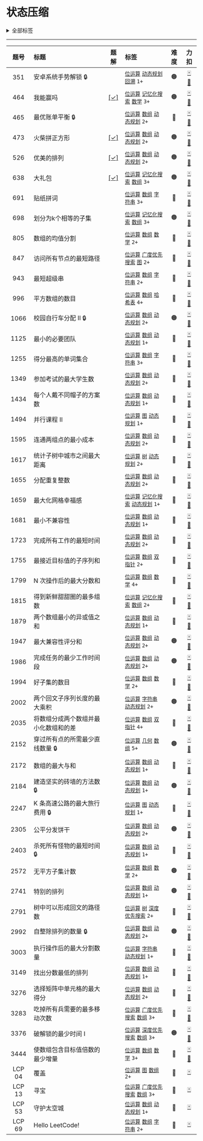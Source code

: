 # 状态压缩

<details><summary>全部标签</summary>

**数据结构**

[`数组`](/tag/array.md) [`矩阵`](/tag/matrix.md) [`链表`](/tag/linked-list.md) [`双向链表`](/tag/doubly-linked-list.md) [`栈`](/tag/stack.md) [`单调栈`](/tag/monotonic-stack.md) [`队列`](/tag/queue.md) [`单调队列`](/tag/monotonic-queue.md) [`堆（优先队列）`](/tag/heap-priority-queue.md) [`哈希表`](/tag/hash-table.md) [`字符串`](/tag/string.md) [`字符串匹配`](/tag/string-matching.md) [`树`](/tag/tree.md) [`二叉树`](/tag/binary-tree.md) [`二叉搜索树`](/tag/binary-search-tree.md) [`最小生成树`](/tag/minimum-spanning-tree.md) [`图`](/tag/graph.md) [`有序集合`](/tag/ordered-set.md) [`拓扑排序`](/tag/topological-sort.md) [`最短路`](/tag/shortest-path.md) [`强连通分量`](/tag/strongly-connected-component.md) [`欧拉回路`](/tag/eulerian-circuit.md) [`双连通分量`](/tag/biconnected-component.md) [`并查集`](/tag/union-find.md) [`字典树`](/tag/trie.md) [`线段树`](/tag/segment-tree.md) [`树状数组`](/tag/binary-indexed-tree.md) [`后缀数组`](/tag/suffix-array.md)

**算法**

[`枚举`](/tag/enumeration.md) [`递归`](/tag/recursion.md) [`分治`](/tag/divide-and-conquer.md) [`回溯`](/tag/backtracking.md) [`贪心`](/tag/greedy.md) [`动态规划`](/tag/dynamic-programming.md) [`排序`](/tag/sorting.md) [`桶排序`](/tag/bucket-sort.md) [`计数排序`](/tag/counting-sort.md) [`基数排序`](/tag/radix-sort.md) [`归并排序`](/tag/merge-sort.md) [`快速选择`](/tag/quickselect.md) [`二分查找`](/tag/binary-search.md) [`记忆化搜索`](/tag/memoization.md) [`深度优先搜索`](/tag/depth-first-search.md) [`广度优先搜索`](/tag/breadth-first-search.md) [`双指针`](/tag/two-pointers.md) [`位运算`](/tag/bit-manipulation.md) [`前缀和`](/tag/prefix-sum.md) [`计数`](/tag/counting.md) [`滑动窗口`](/tag/sliding-window.md) <span class="blue">状态压缩</span> [`哈希函数`](/tag/hash-function.md) [`滚动哈希`](/tag/rolling-hash.md) [`扫描线`](/tag/line-sweep.md)

**其他**

[`数学`](/tag/math.md) [`数论`](/tag/number-theory.md) [`几何`](/tag/geometry.md) [`博弈`](/tag/game-theory.md) [`模拟`](/tag/simulation.md) [`组合数学`](/tag/combinatorics.md) [`随机化`](/tag/randomized.md) [`概率与统计`](/tag/probability-and-statistics.md) [`水塘抽样`](/tag/reservoir-sampling.md) [`拒绝采样`](/tag/rejection-sampling.md) [`数据库`](/tag/database.md) [`设计`](/tag/design.md) [`数据流`](/tag/data-stream.md) [`脑筋急转弯`](/tag/brainteaser.md) [`交互`](/tag/interactive.md) [`迭代器`](/tag/iterator.md) [`多线程`](/tag/concurrency.md)
</details>

---

<!-- prettier-ignore -->
| 题号 | 标题 | 题解 | 标签 | 难度 | 力扣 |
| :------: | :------ | :------: | :------ | :------: | :------: |
| 351 | 安卓系统手势解锁 🔒 |  |  [`位运算`](/tag/bit-manipulation.md) [`动态规划`](/tag/dynamic-programming.md) [`回溯`](/tag/backtracking.md) `1+` | 🟠 | [🀄️](https://leetcode.cn/problems/android-unlock-patterns) [🔗](https://leetcode.com/problems/android-unlock-patterns) |
| 464 | 我能赢吗 | [[✓]](/problem/0464.md) |  [`位运算`](/tag/bit-manipulation.md) [`记忆化搜索`](/tag/memoization.md) [`数学`](/tag/math.md) `3+` | 🟠 | [🀄️](https://leetcode.cn/problems/can-i-win) [🔗](https://leetcode.com/problems/can-i-win) |
| 465 | 最优账单平衡 🔒 |  |  [`位运算`](/tag/bit-manipulation.md) [`数组`](/tag/array.md) [`动态规划`](/tag/dynamic-programming.md) `2+` | 🔴 | [🀄️](https://leetcode.cn/problems/optimal-account-balancing) [🔗](https://leetcode.com/problems/optimal-account-balancing) |
| 473 | 火柴拼正方形 | [[✓]](/problem/0473.md) |  [`位运算`](/tag/bit-manipulation.md) [`数组`](/tag/array.md) [`动态规划`](/tag/dynamic-programming.md) `2+` | 🟠 | [🀄️](https://leetcode.cn/problems/matchsticks-to-square) [🔗](https://leetcode.com/problems/matchsticks-to-square) |
| 526 | 优美的排列 | [[✓]](/problem/0526.md) |  [`位运算`](/tag/bit-manipulation.md) [`数组`](/tag/array.md) [`动态规划`](/tag/dynamic-programming.md) `2+` | 🟠 | [🀄️](https://leetcode.cn/problems/beautiful-arrangement) [🔗](https://leetcode.com/problems/beautiful-arrangement) |
| 638 | 大礼包 | [[✓]](/problem/0638.md) |  [`位运算`](/tag/bit-manipulation.md) [`记忆化搜索`](/tag/memoization.md) [`数组`](/tag/array.md) `3+` | 🟠 | [🀄️](https://leetcode.cn/problems/shopping-offers) [🔗](https://leetcode.com/problems/shopping-offers) |
| 691 | 贴纸拼词 |  |  [`位运算`](/tag/bit-manipulation.md) [`数组`](/tag/array.md) [`字符串`](/tag/string.md) `3+` | 🔴 | [🀄️](https://leetcode.cn/problems/stickers-to-spell-word) [🔗](https://leetcode.com/problems/stickers-to-spell-word) |
| 698 | 划分为k个相等的子集 |  |  [`位运算`](/tag/bit-manipulation.md) [`记忆化搜索`](/tag/memoization.md) [`数组`](/tag/array.md) `3+` | 🟠 | [🀄️](https://leetcode.cn/problems/partition-to-k-equal-sum-subsets) [🔗](https://leetcode.com/problems/partition-to-k-equal-sum-subsets) |
| 805 | 数组的均值分割 |  |  [`位运算`](/tag/bit-manipulation.md) [`数组`](/tag/array.md) [`数学`](/tag/math.md) `2+` | 🔴 | [🀄️](https://leetcode.cn/problems/split-array-with-same-average) [🔗](https://leetcode.com/problems/split-array-with-same-average) |
| 847 | 访问所有节点的最短路径 |  |  [`位运算`](/tag/bit-manipulation.md) [`广度优先搜索`](/tag/breadth-first-search.md) [`图`](/tag/graph.md) `2+` | 🔴 | [🀄️](https://leetcode.cn/problems/shortest-path-visiting-all-nodes) [🔗](https://leetcode.com/problems/shortest-path-visiting-all-nodes) |
| 943 | 最短超级串 |  |  [`位运算`](/tag/bit-manipulation.md) [`数组`](/tag/array.md) [`字符串`](/tag/string.md) `2+` | 🔴 | [🀄️](https://leetcode.cn/problems/find-the-shortest-superstring) [🔗](https://leetcode.com/problems/find-the-shortest-superstring) |
| 996 | 平方数组的数目 |  |  [`位运算`](/tag/bit-manipulation.md) [`数组`](/tag/array.md) [`哈希表`](/tag/hash-table.md) `4+` | 🔴 | [🀄️](https://leetcode.cn/problems/number-of-squareful-arrays) [🔗](https://leetcode.com/problems/number-of-squareful-arrays) |
| 1066 | 校园自行车分配 II 🔒 |  |  [`位运算`](/tag/bit-manipulation.md) [`数组`](/tag/array.md) [`动态规划`](/tag/dynamic-programming.md) `2+` | 🟠 | [🀄️](https://leetcode.cn/problems/campus-bikes-ii) [🔗](https://leetcode.com/problems/campus-bikes-ii) |
| 1125 | 最小的必要团队 |  |  [`位运算`](/tag/bit-manipulation.md) [`数组`](/tag/array.md) [`动态规划`](/tag/dynamic-programming.md) `1+` | 🔴 | [🀄️](https://leetcode.cn/problems/smallest-sufficient-team) [🔗](https://leetcode.com/problems/smallest-sufficient-team) |
| 1255 | 得分最高的单词集合 |  |  [`位运算`](/tag/bit-manipulation.md) [`数组`](/tag/array.md) [`字符串`](/tag/string.md) `3+` | 🔴 | [🀄️](https://leetcode.cn/problems/maximum-score-words-formed-by-letters) [🔗](https://leetcode.com/problems/maximum-score-words-formed-by-letters) |
| 1349 | 参加考试的最大学生数 |  |  [`位运算`](/tag/bit-manipulation.md) [`数组`](/tag/array.md) [`动态规划`](/tag/dynamic-programming.md) `2+` | 🔴 | [🀄️](https://leetcode.cn/problems/maximum-students-taking-exam) [🔗](https://leetcode.com/problems/maximum-students-taking-exam) |
| 1434 | 每个人戴不同帽子的方案数 |  |  [`位运算`](/tag/bit-manipulation.md) [`数组`](/tag/array.md) [`动态规划`](/tag/dynamic-programming.md) `1+` | 🔴 | [🀄️](https://leetcode.cn/problems/number-of-ways-to-wear-different-hats-to-each-other) [🔗](https://leetcode.com/problems/number-of-ways-to-wear-different-hats-to-each-other) |
| 1494 | 并行课程 II |  |  [`位运算`](/tag/bit-manipulation.md) [`图`](/tag/graph.md) [`动态规划`](/tag/dynamic-programming.md) `1+` | 🔴 | [🀄️](https://leetcode.cn/problems/parallel-courses-ii) [🔗](https://leetcode.com/problems/parallel-courses-ii) |
| 1595 | 连通两组点的最小成本 |  |  [`位运算`](/tag/bit-manipulation.md) [`数组`](/tag/array.md) [`动态规划`](/tag/dynamic-programming.md) `2+` | 🔴 | [🀄️](https://leetcode.cn/problems/minimum-cost-to-connect-two-groups-of-points) [🔗](https://leetcode.com/problems/minimum-cost-to-connect-two-groups-of-points) |
| 1617 | 统计子树中城市之间最大距离 |  |  [`位运算`](/tag/bit-manipulation.md) [`树`](/tag/tree.md) [`动态规划`](/tag/dynamic-programming.md) `2+` | 🔴 | [🀄️](https://leetcode.cn/problems/count-subtrees-with-max-distance-between-cities) [🔗](https://leetcode.com/problems/count-subtrees-with-max-distance-between-cities) |
| 1655 | 分配重复整数 |  |  [`位运算`](/tag/bit-manipulation.md) [`数组`](/tag/array.md) [`动态规划`](/tag/dynamic-programming.md) `2+` | 🔴 | [🀄️](https://leetcode.cn/problems/distribute-repeating-integers) [🔗](https://leetcode.com/problems/distribute-repeating-integers) |
| 1659 | 最大化网格幸福感 |  |  [`位运算`](/tag/bit-manipulation.md) [`记忆化搜索`](/tag/memoization.md) [`动态规划`](/tag/dynamic-programming.md) `1+` | 🔴 | [🀄️](https://leetcode.cn/problems/maximize-grid-happiness) [🔗](https://leetcode.com/problems/maximize-grid-happiness) |
| 1681 | 最小不兼容性 |  |  [`位运算`](/tag/bit-manipulation.md) [`数组`](/tag/array.md) [`动态规划`](/tag/dynamic-programming.md) `1+` | 🔴 | [🀄️](https://leetcode.cn/problems/minimum-incompatibility) [🔗](https://leetcode.com/problems/minimum-incompatibility) |
| 1723 | 完成所有工作的最短时间 |  |  [`位运算`](/tag/bit-manipulation.md) [`数组`](/tag/array.md) [`动态规划`](/tag/dynamic-programming.md) `2+` | 🔴 | [🀄️](https://leetcode.cn/problems/find-minimum-time-to-finish-all-jobs) [🔗](https://leetcode.com/problems/find-minimum-time-to-finish-all-jobs) |
| 1755 | 最接近目标值的子序列和 |  |  [`位运算`](/tag/bit-manipulation.md) [`数组`](/tag/array.md) [`双指针`](/tag/two-pointers.md) `2+` | 🔴 | [🀄️](https://leetcode.cn/problems/closest-subsequence-sum) [🔗](https://leetcode.com/problems/closest-subsequence-sum) |
| 1799 | N 次操作后的最大分数和 |  |  [`位运算`](/tag/bit-manipulation.md) [`数组`](/tag/array.md) [`数学`](/tag/math.md) `4+` | 🔴 | [🀄️](https://leetcode.cn/problems/maximize-score-after-n-operations) [🔗](https://leetcode.com/problems/maximize-score-after-n-operations) |
| 1815 | 得到新鲜甜甜圈的最多组数 |  |  [`位运算`](/tag/bit-manipulation.md) [`记忆化搜索`](/tag/memoization.md) [`数组`](/tag/array.md) `2+` | 🔴 | [🀄️](https://leetcode.cn/problems/maximum-number-of-groups-getting-fresh-donuts) [🔗](https://leetcode.com/problems/maximum-number-of-groups-getting-fresh-donuts) |
| 1879 | 两个数组最小的异或值之和 |  |  [`位运算`](/tag/bit-manipulation.md) [`数组`](/tag/array.md) [`动态规划`](/tag/dynamic-programming.md) `1+` | 🔴 | [🀄️](https://leetcode.cn/problems/minimum-xor-sum-of-two-arrays) [🔗](https://leetcode.com/problems/minimum-xor-sum-of-two-arrays) |
| 1947 | 最大兼容性评分和 |  |  [`位运算`](/tag/bit-manipulation.md) [`数组`](/tag/array.md) [`动态规划`](/tag/dynamic-programming.md) `2+` | 🟠 | [🀄️](https://leetcode.cn/problems/maximum-compatibility-score-sum) [🔗](https://leetcode.com/problems/maximum-compatibility-score-sum) |
| 1986 | 完成任务的最少工作时间段 |  |  [`位运算`](/tag/bit-manipulation.md) [`数组`](/tag/array.md) [`动态规划`](/tag/dynamic-programming.md) `2+` | 🟠 | [🀄️](https://leetcode.cn/problems/minimum-number-of-work-sessions-to-finish-the-tasks) [🔗](https://leetcode.com/problems/minimum-number-of-work-sessions-to-finish-the-tasks) |
| 1994 | 好子集的数目 |  |  [`位运算`](/tag/bit-manipulation.md) [`数组`](/tag/array.md) [`数学`](/tag/math.md) `2+` | 🔴 | [🀄️](https://leetcode.cn/problems/the-number-of-good-subsets) [🔗](https://leetcode.com/problems/the-number-of-good-subsets) |
| 2002 | 两个回文子序列长度的最大乘积 |  |  [`位运算`](/tag/bit-manipulation.md) [`字符串`](/tag/string.md) [`动态规划`](/tag/dynamic-programming.md) `2+` | 🟠 | [🀄️](https://leetcode.cn/problems/maximum-product-of-the-length-of-two-palindromic-subsequences) [🔗](https://leetcode.com/problems/maximum-product-of-the-length-of-two-palindromic-subsequences) |
| 2035 | 将数组分成两个数组并最小化数组和的差 |  |  [`位运算`](/tag/bit-manipulation.md) [`数组`](/tag/array.md) [`双指针`](/tag/two-pointers.md) `4+` | 🔴 | [🀄️](https://leetcode.cn/problems/partition-array-into-two-arrays-to-minimize-sum-difference) [🔗](https://leetcode.com/problems/partition-array-into-two-arrays-to-minimize-sum-difference) |
| 2152 | 穿过所有点的所需最少直线数量 🔒 |  |  [`位运算`](/tag/bit-manipulation.md) [`几何`](/tag/geometry.md) [`数组`](/tag/array.md) `5+` | 🟠 | [🀄️](https://leetcode.cn/problems/minimum-number-of-lines-to-cover-points) [🔗](https://leetcode.com/problems/minimum-number-of-lines-to-cover-points) |
| 2172 | 数组的最大与和 |  |  [`位运算`](/tag/bit-manipulation.md) [`数组`](/tag/array.md) [`动态规划`](/tag/dynamic-programming.md) `1+` | 🔴 | [🀄️](https://leetcode.cn/problems/maximum-and-sum-of-array) [🔗](https://leetcode.com/problems/maximum-and-sum-of-array) |
| 2184 | 建造坚实的砖墙的方法数 🔒 |  |  [`位运算`](/tag/bit-manipulation.md) [`数组`](/tag/array.md) [`动态规划`](/tag/dynamic-programming.md) `1+` | 🟠 | [🀄️](https://leetcode.cn/problems/number-of-ways-to-build-sturdy-brick-wall) [🔗](https://leetcode.com/problems/number-of-ways-to-build-sturdy-brick-wall) |
| 2247 | K 条高速公路的最大旅行费用 🔒 |  |  [`位运算`](/tag/bit-manipulation.md) [`图`](/tag/graph.md) [`动态规划`](/tag/dynamic-programming.md) `1+` | 🔴 | [🀄️](https://leetcode.cn/problems/maximum-cost-of-trip-with-k-highways) [🔗](https://leetcode.com/problems/maximum-cost-of-trip-with-k-highways) |
| 2305 | 公平分发饼干 |  |  [`位运算`](/tag/bit-manipulation.md) [`数组`](/tag/array.md) [`动态规划`](/tag/dynamic-programming.md) `2+` | 🟠 | [🀄️](https://leetcode.cn/problems/fair-distribution-of-cookies) [🔗](https://leetcode.com/problems/fair-distribution-of-cookies) |
| 2403 | 杀死所有怪物的最短时间 🔒 |  |  [`位运算`](/tag/bit-manipulation.md) [`数组`](/tag/array.md) [`动态规划`](/tag/dynamic-programming.md) `1+` | 🔴 | [🀄️](https://leetcode.cn/problems/minimum-time-to-kill-all-monsters) [🔗](https://leetcode.com/problems/minimum-time-to-kill-all-monsters) |
| 2572 | 无平方子集计数 |  |  [`位运算`](/tag/bit-manipulation.md) [`数组`](/tag/array.md) [`数学`](/tag/math.md) `2+` | 🟠 | [🀄️](https://leetcode.cn/problems/count-the-number-of-square-free-subsets) [🔗](https://leetcode.com/problems/count-the-number-of-square-free-subsets) |
| 2741 | 特别的排列 |  |  [`位运算`](/tag/bit-manipulation.md) [`数组`](/tag/array.md) [`动态规划`](/tag/dynamic-programming.md) `1+` | 🟠 | [🀄️](https://leetcode.cn/problems/special-permutations) [🔗](https://leetcode.com/problems/special-permutations) |
| 2791 | 树中可以形成回文的路径数 |  |  [`位运算`](/tag/bit-manipulation.md) [`树`](/tag/tree.md) [`深度优先搜索`](/tag/depth-first-search.md) `2+` | 🔴 | [🀄️](https://leetcode.cn/problems/count-paths-that-can-form-a-palindrome-in-a-tree) [🔗](https://leetcode.com/problems/count-paths-that-can-form-a-palindrome-in-a-tree) |
| 2992 | 自整除排列的数量 🔒 |  |  [`位运算`](/tag/bit-manipulation.md) [`数组`](/tag/array.md) [`动态规划`](/tag/dynamic-programming.md) `2+` | 🟠 | [🀄️](https://leetcode.cn/problems/number-of-self-divisible-permutations) [🔗](https://leetcode.com/problems/number-of-self-divisible-permutations) |
| 3003 | 执行操作后的最大分割数量 |  |  [`位运算`](/tag/bit-manipulation.md) [`字符串`](/tag/string.md) [`动态规划`](/tag/dynamic-programming.md) `1+` | 🔴 | [🀄️](https://leetcode.cn/problems/maximize-the-number-of-partitions-after-operations) [🔗](https://leetcode.com/problems/maximize-the-number-of-partitions-after-operations) |
| 3149 | 找出分数最低的排列 |  |  [`位运算`](/tag/bit-manipulation.md) [`数组`](/tag/array.md) [`动态规划`](/tag/dynamic-programming.md) `1+` | 🔴 | [🀄️](https://leetcode.cn/problems/find-the-minimum-cost-array-permutation) [🔗](https://leetcode.com/problems/find-the-minimum-cost-array-permutation) |
| 3276 | 选择矩阵中单元格的最大得分 |  |  [`位运算`](/tag/bit-manipulation.md) [`数组`](/tag/array.md) [`动态规划`](/tag/dynamic-programming.md) `2+` | 🔴 | [🀄️](https://leetcode.cn/problems/select-cells-in-grid-with-maximum-score) [🔗](https://leetcode.com/problems/select-cells-in-grid-with-maximum-score) |
| 3283 | 吃掉所有兵需要的最多移动次数 |  |  [`位运算`](/tag/bit-manipulation.md) [`广度优先搜索`](/tag/breadth-first-search.md) [`数组`](/tag/array.md) `3+` | 🔴 | [🀄️](https://leetcode.cn/problems/maximum-number-of-moves-to-kill-all-pawns) [🔗](https://leetcode.com/problems/maximum-number-of-moves-to-kill-all-pawns) |
| 3376 | 破解锁的最少时间 I |  |  [`位运算`](/tag/bit-manipulation.md) [`深度优先搜索`](/tag/depth-first-search.md) [`数组`](/tag/array.md) `3+` | 🟠 | [🀄️](https://leetcode.cn/problems/minimum-time-to-break-locks-i) [🔗](https://leetcode.com/problems/minimum-time-to-break-locks-i) |
| 3444 | 使数组包含目标值倍数的最少增量 |  |  [`位运算`](/tag/bit-manipulation.md) [`数组`](/tag/array.md) [`数学`](/tag/math.md) `3+` | 🔴 | [🀄️](https://leetcode.cn/problems/minimum-increments-for-target-multiples-in-an-array) [🔗](https://leetcode.com/problems/minimum-increments-for-target-multiples-in-an-array) |
| LCP 04 | 覆盖 |  |  [`位运算`](/tag/bit-manipulation.md) [`图`](/tag/graph.md) [`数组`](/tag/array.md) `2+` | 🔴 | [🀄️](https://leetcode.cn/problems/broken-board-dominoes) |
| LCP 13 | 寻宝 |  |  [`位运算`](/tag/bit-manipulation.md) [`广度优先搜索`](/tag/breadth-first-search.md) [`数组`](/tag/array.md) `3+` | 🔴 | [🀄️](https://leetcode.cn/problems/xun-bao) |
| LCP 53 | 守护太空城 |  |  [`位运算`](/tag/bit-manipulation.md) [`数组`](/tag/array.md) [`动态规划`](/tag/dynamic-programming.md) `1+` | 🔴 | [🀄️](https://leetcode.cn/problems/EJvmW4) |
| LCP 69 | Hello LeetCode! |  |  [`位运算`](/tag/bit-manipulation.md) [`数组`](/tag/array.md) [`字符串`](/tag/string.md) `2+` | 🔴 | [🀄️](https://leetcode.cn/problems/rMeRt2) |